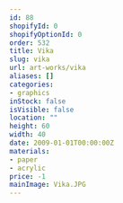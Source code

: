 ```yaml
---
id: 88
shopifyId: 0
shopifyOptionId: 0
order: 532
title: Vika
slug: vika
url: art-works/vika
aliases: []
categories:
- graphics
inStock: false
isVisible: false
location: ""
height: 60
width: 40
date: 2009-01-01T00:00:00Z
materials:
- paper
- acrylic
price: -1
mainImage: Vika.JPG
---
```

